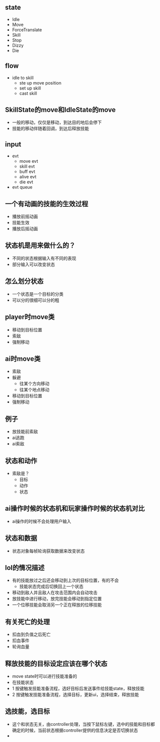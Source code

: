 ## state
- Idle
- Move
- ForceTranslate
- Skill
- Stop
- Dizzy
- Die

## flow
- idle to skill
  - ste up move position
  - set up skill
  - cast skill

## SkillState的move和IdleState的move
- 一般的移动，仅仅是移动，到达目的地后会停下
- 技能的移动伴随着回调，到达后释放技能

## input
- evt
  - move evt
  - skill evt
  - buff evt
  - alive evt
  - die evt
- evt queue

## 一个有动画的技能的生效过程
- 播放前摇动画
- 技能生效
- 播放后摇动画

## 状态机是用来做什么的？
- 不同的状态根据输入有不同的表现
- 部分输入可以改变状态

## 怎么划分状态
- 一个状态是一个目标的分类
- 可以分的很细可以分的粗

## player时move类
- 移动到目标位置
- 索敌
- 强制移动

## ai时move类
- 索敌
- 躲避
  - 往某个方向移动
  - 往某个地点移动
- 移动到目标位置
- 强制移动

## 例子
- 放技能前索敌
- ai逃跑
- ai索敌

## 状态和动作
- 索敌是？
  - 目标
  - 动作
  - 状态

## ai操作时候的状态机和玩家操作时候的状态机对比
- ai操作的时候不会处理用户输入

## 状态和数据
- 状态对象每帧轮询获取数据来改变状态

## lol的情况描述
- 有的技能放过之后还会移动到上次的目标位置，有的不会
  - 技能状态完成后切换回上一个状态
- 移动到敌人并且敌人在攻击范围内会自动攻击
- 放技能中进行移动，放完技能会移动到指定位置
- 一个位移技能会取消另一个正在释放的位移技能

## 有关死亡的处理
- 扣血到负值之后死亡
- 扣血事件
- 轮询血量

## 释放技能的目标设定应该在哪个状态
- move state时可以进行技能准备的
- 在技能状态
- 1 按键触发技能准备流程，选好目标后发送事件给技能state，释放技能
- 2 按键触发技能准备流程，选择目标，更新ui，选择结束，释放技能

## 选技能，选目标
- 这个和状态无关，由controller处理，当按下鼠标左键，选中的技能和目标都确定的时候，当前状态根据controller提供的信息决定是否切换状态
- 
